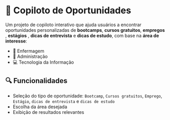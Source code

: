# 🤖 Copiloto de Oportunidades

Um projeto de copiloto interativo que ajuda usuários a encontrar oportunidades personalizadas de **bootcamps**, **cursos gratuitos**, **empregos** , **estágios** , **dicas de entrevista** e **dicas de estudo**, com base na **área de interesse**:

- 🏥 Enfermagem  
- 🧾 Administração  
- 💻 Tecnologia da Informação  

## 🔍 Funcionalidades

- Seleção do tipo de oportunidade: `Bootcamp`, `Cursos gratuitos`, `Emprego`, `Estágio`, `dicas de entrevista` e `dicas de estudo`
- Escolha da área desejada
- Exibição de resultados relevantes

